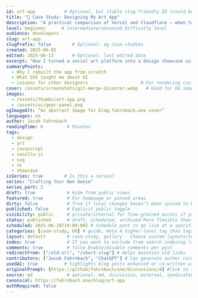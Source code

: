 ```yaml
---
id: art-app           # Optional, but stable slug-friendly ID (could be UUID if autogenerated)
title: "🎨 Case Study: Designing My Art App"
description: "A practical comparison of Vercel and Cloudflare — when to use which, and how they fit into your modern web stack."
level: beginner      # intermediate/advanced Difficulty level 
audience: developers
slug: art-app
slugPrefix: false        # Optional: eg Case-studies
created: 2025-06-02
edited: 2025-06-13       # Optional: last edited date
excerpt: "How I turned a social art platform into a design showcase using custom SVG elements, AI-assisted visuals, and hand-tuned HTML/CSS to explore futuristic UI design."
summaryPoints:
  - Why I rebuilt the app from scratch
  - What SVG taught me about UI
  - Lessons for other designers                    # For rendering custom post previews or social snippets dynamically.
cover: /assets/screenshots/git-merge-disaster.webp   # Used for OG image preview
images:
  - /assets/thumbs/art-app.png
  - /assets/ui/gear-panel.png
ogImageAlt: “An abstract Image for blog.fahrnbach.one cover”
languages: en
author: Jacob Fahrnbach
readingTime: 6         # Minutes
tags:
  - design
  - art
  - javascript
  - vanilla-js
  - svg
  - ui
  - showcase
isSeries: true        # Is this a series?
series: "Crafting Your Own Genie"
series_part: 2
draft: true            # Hide from public views
featured: true         # For homepage or pinned areas
dirty: false           # True if local changes haven’t been synced to DB
published: false       # Explicit public toggle
visibility: public     # private/internal for fine-grained access if you build user roles in the future.
status: published      # draft, scheduled, archived More flexible than just a boolean
scheduled: 2025-06-20T10:00:00Z # Schedule post to go live at a specific time
categories: [case-study, UX] # guide, meta A higher-level tag than tags
layout: default        # case-study, gallery - Choose custom layouts/templates dynamically
index: true            # If you want to exclude from search indexing (robots meta tag)
comments: true         # false Enable/disable comments per post
redirectFrom: ["/old-url", "/short-slug"] # Helps maintain old links
contributors: ["Jacob Fahrnbach", "ChatGPT"] # Can generate author cards or credits dynamically
usedAI: true          # highlights blog posts enhanced or co-written with GPT
originalPrompt: [https://github/fahrnbach/one/discussions/4] #link to the origin / prompt for the post
source: md             # optional: md, discussion, external, syndicated etc. track where the post came from.
canonical: https://fahrnbach.one/blog/art-app
authRequired: false
---
```

